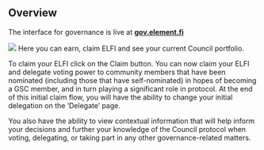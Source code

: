 ## Overview

The interface for governance is live at **[gov.element.fi](https://gov.element.fi/)**

![](../../.gitbook/assets/guides/overview_1.jpeg)
Here you can earn, claim ELFI and see your current Council portfolio.

To claim your ELFI click on the Claim button. You can now claim your ELFI and delegate voting power to community members that have been nominated (including those that have self-nominated) in hopes of becoming a GSC member, and in turn playing a significant role in protocol. At the end of this initial claim flow, you will have the ability to change your initial delegation on the ‘Delegate’ page. 

You also have the ability to view contextual information that will help inform your decisions and further your knowledge of the Council protocol when voting, delegating, or taking part in any other governance-related matters.